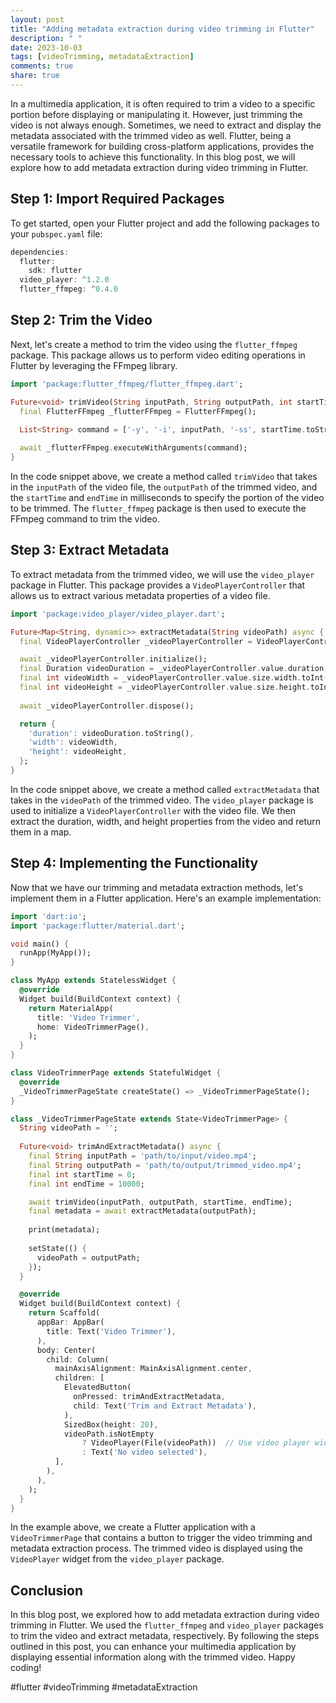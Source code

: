 ```yaml
---
layout: post
title: "Adding metadata extraction during video trimming in Flutter"
description: " "
date: 2023-10-03
tags: [videoTrimming, metadataExtraction]
comments: true
share: true
---
```


In a multimedia application, it is often required to trim a video to a specific portion before displaying or manipulating it. However, just trimming the video is not always enough. Sometimes, we need to extract and display the metadata associated with the trimmed video as well. Flutter, being a versatile framework for building cross-platform applications, provides the necessary tools to achieve this functionality. In this blog post, we will explore how to add metadata extraction during video trimming in Flutter.

## Step 1: Import Required Packages

To get started, open your Flutter project and add the following packages to your `pubspec.yaml` file:

```dart
dependencies:
  flutter:
    sdk: flutter
  video_player: ^1.2.0
  flutter_ffmpeg: ^0.4.0
```

## Step 2: Trim the Video

Next, let's create a method to trim the video using the `flutter_ffmpeg` package. This package allows us to perform video editing operations in Flutter by leveraging the FFmpeg library.

```dart
import 'package:flutter_ffmpeg/flutter_ffmpeg.dart';

Future<void> trimVideo(String inputPath, String outputPath, int startTime, int endTime) async {
  final FlutterFFmpeg _flutterFFmpeg = FlutterFFmpeg();

  List<String> command = ['-y', '-i', inputPath, '-ss', startTime.toString(), '-to', endTime.toString(), '-c', 'copy', outputPath];
  
  await _flutterFFmpeg.executeWithArguments(command);
}
```

In the code snippet above, we create a method called `trimVideo` that takes in the `inputPath` of the video file, the `outputPath` of the trimmed video, and the `startTime` and `endTime` in milliseconds to specify the portion of the video to be trimmed. The `flutter_ffmpeg` package is then used to execute the FFmpeg command to trim the video.

## Step 3: Extract Metadata

To extract metadata from the trimmed video, we will use the `video_player` package in Flutter. This package provides a `VideoPlayerController` that allows us to extract various metadata properties of a video file.

```dart
import 'package:video_player/video_player.dart';

Future<Map<String, dynamic>> extractMetadata(String videoPath) async {
  final VideoPlayerController _videoPlayerController = VideoPlayerController.file(File(videoPath));

  await _videoPlayerController.initialize();
  final Duration videoDuration = _videoPlayerController.value.duration;
  final int videoWidth = _videoPlayerController.value.size.width.toInt();
  final int videoHeight = _videoPlayerController.value.size.height.toInt();
  
  await _videoPlayerController.dispose();

  return {
    'duration': videoDuration.toString(),
    'width': videoWidth,
    'height': videoHeight,
  };
}
```

In the code snippet above, we create a method called `extractMetadata` that takes in the `videoPath` of the trimmed video. The `video_player` package is used to initialize a `VideoPlayerController` with the video file. We then extract the duration, width, and height properties from the video and return them in a map.

## Step 4: Implementing the Functionality

Now that we have our trimming and metadata extraction methods, let's implement them in a Flutter application. Here's an example implementation:

```dart
import 'dart:io';
import 'package:flutter/material.dart';

void main() {
  runApp(MyApp());
}

class MyApp extends StatelessWidget {
  @override
  Widget build(BuildContext context) {
    return MaterialApp(
      title: 'Video Trimmer',
      home: VideoTrimmerPage(),
    );
  }
}

class VideoTrimmerPage extends StatefulWidget {
  @override
  _VideoTrimmerPageState createState() => _VideoTrimmerPageState();
}

class _VideoTrimmerPageState extends State<VideoTrimmerPage> {
  String videoPath = '';
  
  Future<void> trimAndExtractMetadata() async {
    final String inputPath = 'path/to/input/video.mp4';
    final String outputPath = 'path/to/output/trimmed_video.mp4';
    final int startTime = 0;
    final int endTime = 10000;

    await trimVideo(inputPath, outputPath, startTime, endTime);
    final metadata = await extractMetadata(outputPath);
    
    print(metadata);
    
    setState(() {
      videoPath = outputPath;
    });
  }

  @override
  Widget build(BuildContext context) {
    return Scaffold(
      appBar: AppBar(
        title: Text('Video Trimmer'),
      ),
      body: Center(
        child: Column(
          mainAxisAlignment: MainAxisAlignment.center,
          children: [
            ElevatedButton(
              onPressed: trimAndExtractMetadata,
              child: Text('Trim and Extract Metadata'),
            ),
            SizedBox(height: 20),
            videoPath.isNotEmpty
                ? VideoPlayer(File(videoPath))  // Use video player widget from video_player package
                : Text('No video selected'),
          ],
        ),
      ),
    );
  }
}
```

In the example above, we create a Flutter application with a `VideoTrimmerPage` that contains a button to trigger the video trimming and metadata extraction process. The trimmed video is displayed using the `VideoPlayer` widget from the `video_player` package.

## Conclusion

In this blog post, we explored how to add metadata extraction during video trimming in Flutter. We used the `flutter_ffmpeg` and `video_player` packages to trim the video and extract metadata, respectively. By following the steps outlined in this post, you can enhance your multimedia application by displaying essential information along with the trimmed video. Happy coding!

#flutter #videoTrimming #metadataExtraction